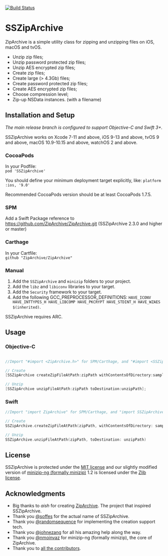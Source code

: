 
[![Build Status](https://travis-ci.org/ZipArchive/ZipArchive.svg?branch=master)](https://travis-ci.org/ZipArchive/ZipArchive)

# SSZipArchive

ZipArchive is a simple utility class for zipping and unzipping files on iOS, macOS and tvOS.

- Unzip zip files;
- Unzip password protected zip files;
- Unzip AES encrypted zip files;
- Create zip files;
- Create large (> 4.3Gb) files;
- Create password protected zip files;
- Create AES encrypted zip files;
- Choose compression level;
- Zip-up NSData instances. (with a filename)

## Installation and Setup

*The main release branch is configured to support Objective-C and Swift 3+.*

SSZipArchive works on Xcode 7-11 and above, iOS 9-13 and above, tvOS 9 and above, macOS 10.9-10.15 and above, watchOS 2 and above.

### CocoaPods
In your Podfile:  
`pod 'SSZipArchive'`

You should define your minimum deployment target explicitly, like:
`platform :ios, '9.0'`

Recommended CocoaPods version should be at least CocoaPods 1.7.5.

### SPM
Add a Swift Package reference to https://github.com/ZipArchive/ZipArchive.git (SSZipArchive 2.3.0 and higher or master)

### Carthage
In your Cartfile:  
`github "ZipArchive/ZipArchive"`

### Manual

1. Add the `SSZipArchive` and `minizip` folders to your project.
2. Add the `libz` and `libiconv` libraries to your target.
3. Add the `Security` framework to your target.
4. Add the following GCC_PREPROCESSOR_DEFINITIONS: `HAVE_ICONV HAVE_INTTYPES_H HAVE_LIBCOMP HAVE_PKCRYPT HAVE_STDINT_H HAVE_WZAES $(inherited)`.

SSZipArchive requires ARC.

## Usage

### Objective-C

```objective-c

//Import "#import <ZipArchive.h>" for SPM/Carthage, and "#import <SSZipArchive.h>" for CocoaPods.

// Create
[SSZipArchive createZipFileAtPath:zipPath withContentsOfDirectory:sampleDataPath];

// Unzip
[SSZipArchive unzipFileAtPath:zipPath toDestination:unzipPath];
```

### Swift

```swift
//Import "import ZipArchive" for SPM/Carthage, and "import SSZipArchive" for CocoaPods.

// Create
SSZipArchive.createZipFileAtPath(zipPath, withContentsOfDirectory: sampleDataPath)

// Unzip
SSZipArchive.unzipFileAtPath(zipPath, toDestination: unzipPath)
```

## License

SSZipArchive is protected under the [MIT license](https://github.com/samsoffes/ssziparchive/raw/master/LICENSE) and our slightly modified version of [minizip-ng (formally minizip)](https://github.com/zlib-ng/minizip-ng) 1.2 is licensed under the [Zlib license](https://www.zlib.net/zlib_license.html).

## Acknowledgments

* Big thanks to *aish* for creating [ZipArchive](https://code.google.com/archive/p/ziparchive/). The project that inspired SSZipArchive.
* Thank you [@soffes](https://github.com/soffes) for the actual name of SSZipArchive.
* Thank you [@randomsequence](https://github.com/randomsequence) for implementing the creation support tech.
* Thank you [@johnezang](https://github.com/johnezang) for all his amazing help along the way.
* Thank you [@nmoinvaz](https://github.com/nmoinvaz) for minizip-ng (formally minizip), the core of ZipArchive.
* Thank you to [all the contributors](https://github.com/ZipArchive/ZipArchive/graphs/contributors).
